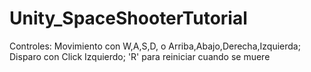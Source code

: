 # Unity_SpaceShooterTutorial
Controles: Movimiento con W,A,S,D, o Arriba,Abajo,Derecha,Izquierda; Disparo con Click Izquierdo; 'R' para reiniciar cuando se muere
